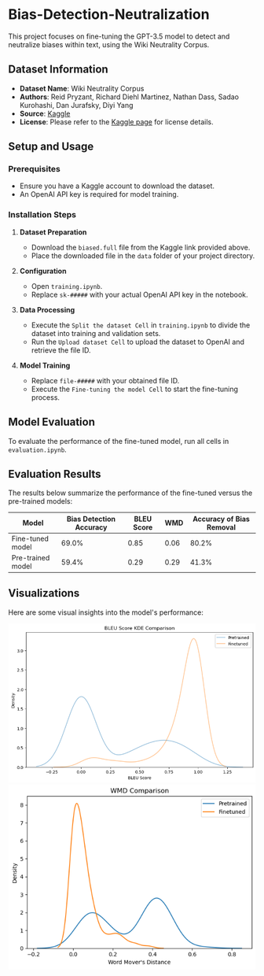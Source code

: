 # Bias-Detection-Neutralization

This project focuses on fine-tuning the GPT-3.5 model to detect and neutralize biases within text, using the Wiki Neutrality Corpus.

## Dataset Information

- **Dataset Name**: Wiki Neutrality Corpus
- **Authors**: Reid Pryzant, Richard Diehl Martinez, Nathan Dass, Sadao Kurohashi, Dan Jurafsky, Diyi Yang
- **Source**: [Kaggle](https://www.kaggle.com/datasets/chandiragunatilleke/wiki-neutrality-corpus)
- **License**: Please refer to the [Kaggle page](https://www.kaggle.com/datasets/chandiragunatilleke/wiki-neutrality-corpus) for license details.

## Setup and Usage

### Prerequisites

- Ensure you have a Kaggle account to download the dataset.
- An OpenAI API key is required for model training.

### Installation Steps

1. **Dataset Preparation**
   - Download the `biased.full` file from the Kaggle link provided above.
   - Place the downloaded file in the `data` folder of your project directory.

2. **Configuration**
   - Open `training.ipynb`.
   - Replace `sk-#####` with your actual OpenAI API key in the notebook.

3. **Data Processing**
   - Execute the `Split the dataset Cell` in `training.ipynb` to divide the dataset into training and validation sets.
   - Run the `Upload dataset Cell` to upload the dataset to OpenAI and retrieve the file ID.

4. **Model Training**
   - Replace `file-#####` with your obtained file ID.
   - Execute the `Fine-tuning the model Cell` to start the fine-tuning process.

## Model Evaluation

To evaluate the performance of the fine-tuned model, run all cells in `evaluation.ipynb`.

## Evaluation Results

The results below summarize the performance of the fine-tuned versus the pre-trained models:

| **Model**          | **Bias Detection Accuracy** | **BLEU Score** | **WMD** | **Accuracy of Bias Removal** |
|--------------------|-----------------------------|----------------|---------|------------------------------|
| Fine-tuned model   | 69.0%                       | 0.85           | 0.06    | 80.2%                        |
| Pre-trained model  | 59.4%                       | 0.29           | 0.29    | 41.3%                        |

## Visualizations

Here are some visual insights into the model's performance:

![BLEU Score Distribution](/pictures/bleu_kde.png)
![Word Mover's Distance (WMD) Distribution](/pictures/wmd_kde.png)
